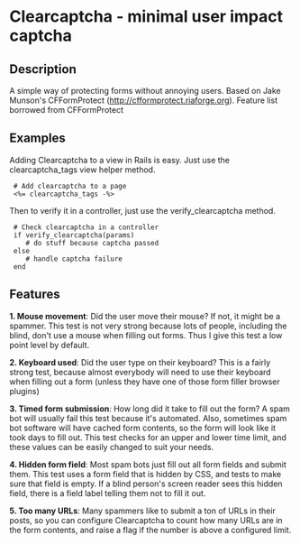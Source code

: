 Clearcaptcha - minimal user impact captcha
==========================================

Description
-----------
A simple way of protecting forms without annoying users.  Based on Jake Munson's CFFormProtect (http://cfformprotect.riaforge.org).  Feature list borrowed from CFFormProtect

Examples
--------
Adding Clearcaptcha to a view in Rails is easy.  Just use the clearcaptcha_tags view helper method.

     # Add clearcaptcha to a page
     <%= clearcaptcha_tags -%>

Then to verify it in a controller, just use the verify_clearcaptcha method.

     # Check clearcaptcha in a controller
     if verify_clearcaptcha(params)
     	# do stuff because captcha passed
     else
     	# handle captcha failure
     end

Features
--------
**1. Mouse movement**: Did the user move their mouse? If not, it might be a spammer. This test is not very strong because lots of people, including the blind, don't use a mouse when filling out forms. Thus I give this test a low point level by default.

**2. Keyboard used**: Did the user type on their keyboard? This is a fairly strong test, because almost everybody will need to use their keyboard when filling out a form (unless they have one of those form filler browser plugins)

**3. Timed form submission**: How long did it take to fill out the form? A spam bot will usually fail this test because it's automated. Also, sometimes spam bot software will have cached form contents, so the form will look like it took days to fill out. This test checks for an upper and lower time limit, and these values can be easily changed to suit your needs.

**4. Hidden form field**: Most spam bots just fill out all form fields and submit them. This test uses a form field that is hidden by CSS, and tests to make sure that field is empty. If a blind person's screen reader sees this hidden field, there is a field label telling them not to fill it out.

**5. Too many URLs**: Many spammers like to submit a ton of URLs in their posts, so you can configure Clearcaptcha to count how many URLs are in the form contents, and raise a flag if the number is above a configured limit.